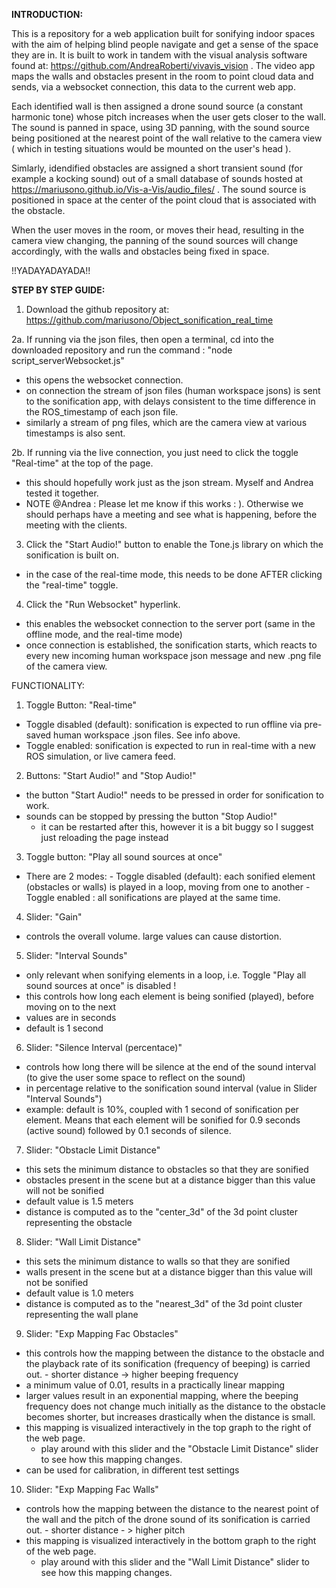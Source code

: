 **INTRODUCTION:**

This is a repository for a web application built for sonifying indoor spaces with the aim of helping blind people navigate and get a sense of the space they are in. It is built to work in tandem with the visual analysis software found at: https://github.com/AndreaRoberti/vivavis_vision . The video app maps the walls and obstacles present in the room to point cloud data and sends, via a websocket connection, this data to the current web app. 

Each identified wall is then assigned a drone sound source (a constant harmonic tone) whose pitch increases when the user gets closer to the wall. The sound is panned in space, using 3D panning, with the sound source being positioned at the nearest point of the wall relative to the camera view ( which in testing situations would be mounted on the user's head ). 

Simlarly, idendified obstacles are assigned a short transient sound (for example a kocking sound) out of a small database of sounds hosted at https://mariusono.github.io/Vis-a-Vis/audio_files/ . The sound source is positioned in space at the center of the point cloud that is associated with the obstacle. 

When the user moves in the room, or moves their head, resulting in the camera view changing, the panning of the sound sources will change accordingly, with the walls and obstacles being fixed in space.  

!!YADAYADAYADA!!

**STEP BY STEP GUIDE:**

1. Download the github repository at: https://github.com/mariusono/Object_sonification_real_time 

2a. If running  via the json files, then open a terminal, cd into the downloaded repository and run the command : "node script_serverWebsocket.js" 
- this opens the websocket connection. 
- on connection the stream of json files (human workspace jsons) is sent to the sonification app, with delays consistent to the time difference in the ROS_timestamp of each json file. 
- similarly a stream of png files, which are the camera view at various timestamps is also sent. 

2b. If running via the live connection, you just need to click the toggle "Real-time" at the top of the page. 
- this should hopefully work just as the json stream. Myself and Andrea tested it together. 
- NOTE @Andrea : Please let me know if this works : ). Otherwise we should perhaps have a meeting and see what is happening, before the meeting with the clients. 
 
3. Click the "Start Audio!" button to enable the Tone.js library on which the sonification is built on. 
- in the case of the real-time mode, this needs to be done AFTER clicking the "real-time" toggle. 

4. Click the "Run Websocket" hyperlink.
- this enables the websocket connection to the server port (same in the offline mode, and the real-time mode)
- once connection is established, the sonification starts, which reacts to every new incoming human workspace json message and new .png file of the camera view. 


FUNCTIONALITY:

1. Toggle Button: "Real-time" 
- Toggle disabled (default): sonification is expected to run offline via pre-saved human workspace .json files. See info above.
- Toggle enabled: sonification is expected to run in real-time with a new ROS simulation, or live camera feed.

2. Buttons: "Start Audio!" and "Stop Audio!"
- the button "Start Audio!" needs to be pressed in order for sonification to work. 
- sounds can be stopped by pressing the button "Stop Audio!" 
     - it can be restarted after this, however it is a bit buggy so I suggest just reloading the page instead

3. Toggle button: "Play all sound sources at once" 
- There are 2 modes: 
       - Toggle disabled (default): each sonified element (obstacles or walls) is played in a loop, moving from one to another 
       - Toggle enabled : all sonifications are played at the same time.

4. Slider: "Gain"
- controls the overall volume. large values can cause distortion. 

5. Slider: "Interval Sounds"
- only relevant when sonifying elements in a loop, i.e. Toggle  "Play all sound sources at once"  is disabled !
- this controls how long each element is being sonified (played), before moving on to the next 
- values are in seconds
- default is 1 second

6. Slider: "Silence Interval (percentace)"
- controls how long there will be silence at the end of the sound interval (to give the user some space to reflect on the sound) 
- in percentage relative to the sonification sound interval (value in Slider "Interval Sounds")
- example: default is 10%, coupled with 1 second of sonification per element. Means that each element will be sonified for 0.9 seconds (active sound) followed by 0.1 seconds of silence. 

7. Slider: "Obstacle Limit Distance" 
- this sets the minimum distance to obstacles so that they are sonified
- obstacles present in the scene but at a distance bigger than this value will not be sonified
- default value is 1.5 meters
- distance is computed as to the "center_3d" of the 3d point cluster representing the obstacle

8. Slider: "Wall Limit Distance"
- this sets the minimum distance to walls so that they are sonified
- walls present in the scene but at a distance bigger than this value will not be sonified
- default value is 1.0 meters
- distance is computed as to the "nearest_3d" of the 3d point cluster representing the wall plane

9. Slider: "Exp Mapping Fac Obstacles"
- this controls how the mapping between the distance to the obstacle and the playback rate of its sonification (frequency of beeping) is carried out.
      - shorter distance -> higher beeping frequency
- a minimum value of 0.01, results in a practically linear mapping
- larger values result in an exponential mapping, where the beeping frequency does not change much initially as the distance to the obstacle becomes shorter, but increases drastically when the distance is small. 
- this mapping is visualized interactively in the top graph to the right of the web page. 
     - play around with this slider and the "Obstacle Limit Distance" slider to see how this mapping changes.
- can be used for calibration, in different test settings

10. Slider: "Exp Mapping Fac Walls"
- controls how the mapping between the distance to the nearest point of the wall and the pitch of the drone sound of its sonification is carried out.
      - shorter distance - > higher pitch 
- this mapping is visualized interactively in the bottom graph to the right of the web page. 
     - play around with this slider and the "Wall Limit Distance" slider to see how this mapping changes.
